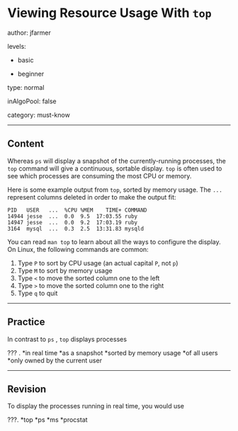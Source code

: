 # Viewing Resource Usage With `top`
author: jfarmer

levels:

  - basic

  - beginner

type: normal

inAlgoPool: false

category: must-know

---
## Content

Whereas `ps` will display a snapshot of the currently-running processes, the `top` command will give a continuous, sortable display.  `top` is often used to see which processes are consuming the most CPU or memory.

Here is some example output from `top`, sorted by memory usage.  The `...` represent columns deleted in order to make the output fit:

```text
PID   USER   ...  %CPU %MEM    TIME+ COMMAND
14944 jesse  ...  0.0  9.5  17:03.55 ruby
14947 jesse  ...  0.0  9.2  17:03.19 ruby
3164  mysql  ...  0.3  2.5  13:31.83 mysqld
```

You can read `man top` to learn about all the ways to configure the display.  On Linux, the following commands are common:

1. Type `P` to sort by CPU usage (an actual capital `P`, not `p`)
2. Type `M` to sort by memory usage
3. Type `<` to move the sorted column one to the left
4. Type `>` to move the sorted column one to the right
5. Type `q` to quit

---
## Practice

In contrast to `ps` , `top` displays processes 

??? .
*in real time
*as a snapshot
*sorted by memory usage
*of all users
*only owned by the current user

---
## Revision

To display the processes running in real time, you would use 

???.
*top
*ps
*ms
*procstat